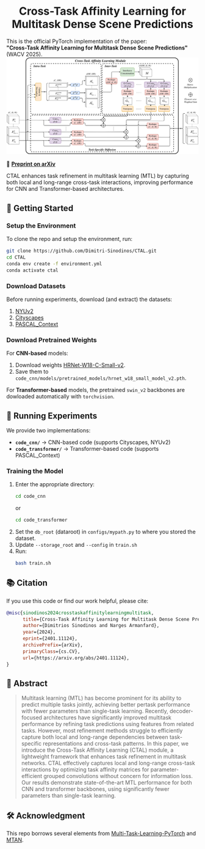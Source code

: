 <div align="center">
  <h1>Cross-Task Affinity Learning for Multitask Dense Scene Predictions</h1>
</div>

This is the official PyTorch implementation of the paper:  
**"Cross-Task Affinity Learning for Multitask Dense Scene Predictions"** (WACV 2025).   
![CTAL](CTAL.png)

🔗 **[Preprint on arXiv](https://arxiv.org/abs/2401.11124)** 

CTAL enhances task refinement in multitask learning (MTL) by capturing both local and long-range cross-task interactions, improving performance for CNN and Transformer-based architectures.

## **🚀 Getting Started**
### **Setup the Environment**

To clone the repo and setup the environment, run:
```sh
git clone https://github.com/Dimitri-Sinodinos/CTAL.git
cd CTAL
conda env create -f environment.yml
conda activate ctal
```
### **Download Datasets**
Before running experiments, download (and extract) the datasets:
1. [NYUv2](https://www.dropbox.com/sh/86nssgwm6hm3vkb/AACrnUQ4GxpdrBbLjb6n-mWNa?dl=0)
2. [Cityscapes](https://www.dropbox.com/sh/gaw6vh6qusoyms6/AADwWi0Tp3E3M4B2xzeGlsEna?dl=0)
3. [PASCAL_Context](https://hkustconnect-my.sharepoint.com/:u:/g/personal/hyeae_connect_ust_hk/ER57KyZdEdxPtgMCai7ioV0BXCmAhYzwFftCwkTiMmuM7w?e=2Ex4ab)

### **Download Pretrained Weights**
For **CNN-based** models:
1. Download weights [HRNet-W18-C-Small-v2](https://github.com/HRNet/HRNet-Image-Classification).
2. Save them to ```code_cnn/models/pretrained_models/hrnet_w18_small_model_v2.pth```.

For **Transformer-based** models, the pretrained ```swin_v2``` backbones are dowloaded automatically with ```torchvision```.

## **🔧 Running Experiments**
We provide two implementations:
- **`code_cnn/`** → CNN-based code (supports Cityscapes, NYUv2) 
- **`code_transformer/`** → Transformer-based code (supports PASCAL_Context) 
### **Training the Model**
1. Enter the appropriate directory:
   ```sh
   cd code_cnn
   ``` 
   or
   ```sh
   cd code_transformer
   ```
2. Set the ```db_root``` (dataroot) in ```configs/mypath.py``` to where you stored the dataset.
3. Update `--storage_root` and `--config` in `train.sh`
4. Run:
   ```sh
   bash train.sh
   ```

## **📚 Citation**
If you use this code or find our work helpful, please cite:
```bibtex
@misc{sinodinos2024crosstaskaffinitylearningmultitask,
      title={Cross-Task Affinity Learning for Multitask Dense Scene Predictions}, 
      author={Dimitrios Sinodinos and Narges Armanfard},
      year={2024},
      eprint={2401.11124},
      archivePrefix={arXiv},
      primaryClass={cs.CV},
      url={https://arxiv.org/abs/2401.11124}, 
}
```

## **📖 Abstract**
> Multitask learning (MTL) has become prominent for its ability to predict multiple tasks jointly, achieving better pertask performance with fewer parameters than single-task learning. Recently, decoder-focused architectures have significantly improved multitask performance by refining task predictions using features from related tasks. However, most refinement methods struggle to efficiently capture both local and long-range dependencies between task-specific representations and cross-task patterns. In this paper, we introduce the Cross-Task Affinity Learning (CTAL) module, a lightweight framework that enhances task refinement in multitask networks. CTAL effectively captures local and long-range cross-task interactions by optimizing task affinity matrices for parameter-efficient grouped convolutions without concern for information loss. Our results demonstrate state-of-the-art MTL performance for both CNN and transformer backbones, using significantly fewer parameters than single-task learning.

## **🛠️ Acknowledgment**
This repo borrows several elements from [Multi-Task-Learning-PyTorch](https://github.com/SimonVandenhende/Multi-Task-Learning-PyTorch) and [MTAN](https://github.com/lorenmt/mtan).